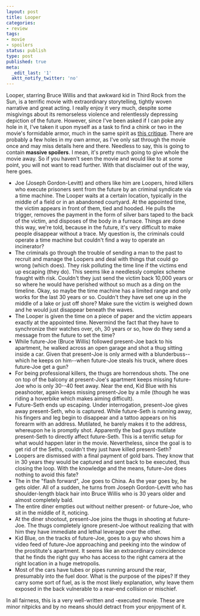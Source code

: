 ```yaml
---
layout: post
title: Looper
categories:
- review
tags:
- movie
- spoilers
status: publish
type: post
published: true
meta:
  _edit_last: '1'
  aktt_notify_twitter: 'no'
---
```

Looper, starring Bruce Willis and that awkward kid in Third Rock from the Sun, is a terrific movie with extraordinary storytelling, tightly woven narrative and great acting. I really enjoy it very much, despite some misgivings about its remorseless violence and relentlessly depressing depiction of the future. However, since I've been asked if I can poke any hole in it, I've taken it upon myself as a task to find a chink or two in the movie's formidable armor, much in the same spirit as <a href="http://www.juliansanchez.com/2012/06/11/whats-wrong-with-prometheus-a-partial-list" target="_blank">this critique</a>. There are probably a few holes in my own armor, as I've only sat through the movie once and may miss details here and there. Needless to say, this is going to contain **massive spoilers**. I mean, it's pretty much going to give whole the movie away. So if you haven't seen the movie and would like to at some point, you will not want to read further. With that disclaimer out of the way, here goes.

* Joe (Joseph Gordon-Levitt) and others like him are Loopers, hired killers who execute prisoners sent from the future by an criminal syndicate via a time machine. The Looper waits at a certain location, typically in the middle of a field or in an abandoned courtyard. At the appointed time, the victim appears in front of them, tied and hooded. He pulls the trigger, removes the payment in the form of silver bars taped to the back of the victim, and disposes of the body in a furnace. Things are done this way, we're told, because in the future, it's very difficult to make people disappear without a trace. My question is, the criminals could operate a time machine but couldn't find a way to operate an incinerator?
* The criminals go through the trouble of sending a man to the past to recruit and manage the Loopers and deal with things that could go wrong (which does). They risk polluting the time line if the victims end up escaping (they do). This seems like a needlessly complex scheme fraught with risk. Couldn't they just send the victim back 10,000 years or so where he would have perished without so much as a ding on the timeline. Okay, so maybe the time machine has a limited range and only works for the last 30 years or so. Couldn't they have set one up in the middle of a lake or just off shore? Make sure the victim is weighed down and he would just disappear beneath the waves.
* The Looper is given the time on a piece of paper and the victim appears exactly at the appointed time. Nevermind the fact that they have to synchronize their watches over, oh, 30 years or so, how do they send a message from the future to set the time?
* While future-Joe (Bruce Willis) followed present-Joe back to his apartment, he walked across an open garage and shot a thug sitting inside a car. Given that present-Joe is only armed with a blunderbuss--which he keeps on him--when future-Joe steals his truck, where does future-Joe get a gun?
* For being professional killers, the thugs are horrendous shots. The one on top of the balcony at present-Joe's apartment keeps missing future-Joe who is only 30--40 feet away. Near the end, Kid Blue with his peashooter, again keeps missing present-Joe by a mile (though he was riding a hoverbike which makes aiming difficult).
* Future-Seth ends up escaping. Under interrogation, present-Joe gives away present-Seth, who is captured. While future-Seth is running away, his fingers and leg begin to disappear and a tattoo appears on his forearm with an address. Mutilated, he barely makes it to the address, whereupon he is promptly shot. Apparently the bad guys mutilate present-Seth to directly affect future-Seth. This is a terrific setup for what would happen later in the movie. Nevertheless, since the goal is to get rid of the Seths, couldn't they just have killed present-Seth?
* Loopers are dismissed with a final payment of gold bars. They know that in 30 years they would be captured and sent back to be executed, thus closing the loop. With the knowledge and the means, future-Joe does nothing to avoid this fate?
* The in the "flash forward", Joe goes to China. As the year goes by, he gets older. All of a sudden, he turns from Joseph Gordon-Levitt who has shoulder-length black hair into Bruce Willis who is 30 years older and almost completely bald.
* The entire diner empties out without neither present- or future-Joe, who sit in the middle of it, noticing.
* At the diner shootout, present-Joe joins the thugs in shooting at future-Joe. The thugs completely ignore present-Joe without realizing that with him they have immediate and lethal leverage over the other.
* Kid Blue, on the tracks of future-Joe, goes to a guy who shows him a video feed of future-Joe approaching and peeking into the window of the prostitute's apartment. It seems like an extraordinary coincidence that he finds the right guy who has access to the right camera at the right location in a huge metropolis.
* Most of the cars have tubes or pipes running around the rear, presumably into the fuel door. What is the purpose of the pipes? If they carry some sort of fuel, as is the most likely explanation, why leave them exposed in the back vulnerable to a rear-end collision or mischief.

In all fairness, this is a very well-written and -executed movie. These are minor nitpicks and by no means should detract from your enjoyment of it.
